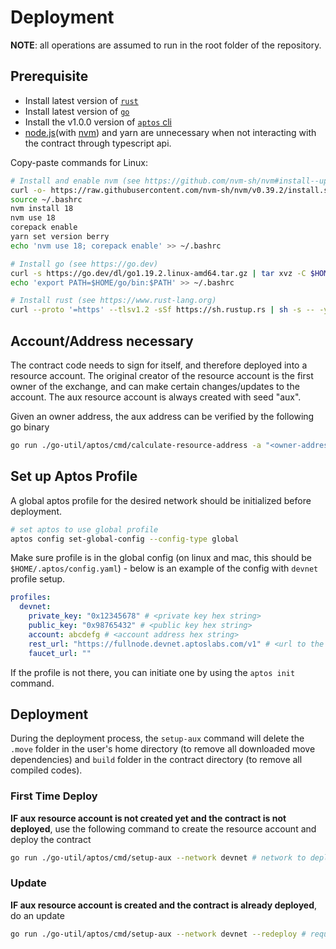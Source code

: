 # Deployment

**NOTE**: all operations are assumed to run in the root folder of the repository.

## Prerequisite

- Install latest version of [`rust`](https://www.rust-lang.org)
- Install latest version of [`go`](https://go.dev)
- Install the v1.0.0 version of [`aptos` cli](https://github.com/aptos-labs/aptos-core)
- [node.js](https://nodejs.org/)(with [nvm](https://github.com/nvm-sh/nvm)) and yarn are unnecessary when not interacting with the contract through typescript api.

Copy-paste commands for Linux:
```sh
# Install and enable nvm (see https://github.com/nvm-sh/nvm#install--update-script)
curl -o- https://raw.githubusercontent.com/nvm-sh/nvm/v0.39.2/install.sh | bash
source ~/.bashrc
nvm install 18
nvm use 18
corepack enable
yarn set version berry
echo 'nvm use 18; corepack enable' >> ~/.bashrc

# Install go (see https://go.dev)
curl -s https://go.dev/dl/go1.19.2.linux-amd64.tar.gz | tar xvz -C $HOME
echo 'export PATH=$HOME/go/bin:$PATH' >> ~/.bashrc

# Install rust (see https://www.rust-lang.org)
curl --proto '=https' --tlsv1.2 -sSf https://sh.rustup.rs | sh -s -- -y
```

## Account/Address necessary

The contract code needs to sign for itself, and therefore deployed into a resource account. The original creator of the resource account is the first owner of the exchange, and can make certain changes/updates to the account. The aux resource account is always created with seed "aux".

Given an owner address, the aux address can be verified by the following go binary

```sh
go run ./go-util/aptos/cmd/calculate-resource-address -a "<owner-address>" -s aux
```

## Set up Aptos Profile

A global aptos profile for the desired network should be initialized before deployment.

```sh
# set aptos to use global profile
aptos config set-global-config --config-type global
```

Make sure profile is in the global config (on linux and mac, this should be `$HOME/.aptos/config.yaml`) - below is an example of the config with `devnet` profile setup.

```yaml
profiles:
  devnet:
    private_key: "0x12345678" # <private key hex string>
    public_key: "0x98765432" # <public key hex string>
    account: abcdefg # <account address hex string>
    rest_url: "https://fullnode.devnet.aptoslabs.com/v1" # <url to the rest endpoint>
    faucet_url: ""
```

If the profile is not there, you can initiate one by using the `aptos init` command.

## Deployment

During the deployment process, the `setup-aux` command will delete the `.move` folder in the user's home directory (to remove all downloaded move dependencies) and `build` folder in the contract directory (to remove all compiled codes).

### First Time Deploy

**IF aux resource account is not created yet and the contract is not deployed**, use the following command to create the resource account and deploy the contract

```sh
go run ./go-util/aptos/cmd/setup-aux --network devnet # network to deploy
```

### Update

**IF aux resource account is created and the contract is already deployed**, do an update

```sh
go run ./go-util/aptos/cmd/setup-aux --network devnet --redeploy # require redeploy
```
